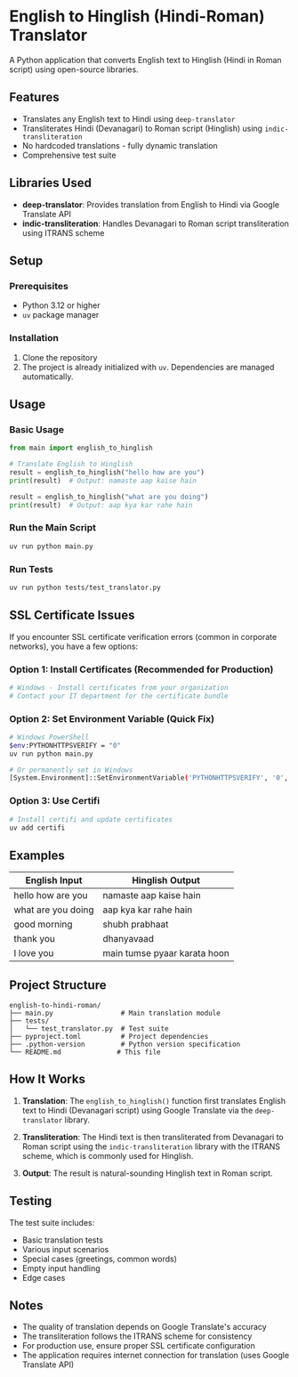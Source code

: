 # English to Hinglish (Hindi-Roman) Translator

A Python application that converts English text to Hinglish (Hindi in Roman script) using open-source libraries.

## Features

- Translates any English text to Hindi using `deep-translator`
- Transliterates Hindi (Devanagari) to Roman script (Hinglish) using `indic-transliteration`
- No hardcoded translations - fully dynamic translation
- Comprehensive test suite

## Libraries Used

- **deep-translator**: Provides translation from English to Hindi via Google Translate API
- **indic-transliteration**: Handles Devanagari to Roman script transliteration using ITRANS scheme

## Setup

### Prerequisites

- Python 3.12 or higher
- `uv` package manager

### Installation

1. Clone the repository
2. The project is already initialized with `uv`. Dependencies are managed automatically.

## Usage

### Basic Usage

```python
from main import english_to_hinglish

# Translate English to Hinglish
result = english_to_hinglish("hello how are you")
print(result)  # Output: namaste aap kaise hain

result = english_to_hinglish("what are you doing")
print(result)  # Output: aap kya kar rahe hain
```

### Run the Main Script

```bash
uv run python main.py
```

### Run Tests

```bash
uv run python tests/test_translator.py
```

## SSL Certificate Issues

If you encounter SSL certificate verification errors (common in corporate networks), you have a few options:

### Option 1: Install Certificates (Recommended for Production)

```bash
# Windows - Install certificates from your organization
# Contact your IT department for the certificate bundle
```

### Option 2: Set Environment Variable (Quick Fix)

```bash
# Windows PowerShell
$env:PYTHONHTTPSVERIFY = "0"
uv run python main.py

# Or permanently set in Windows
[System.Environment]::SetEnvironmentVariable('PYTHONHTTPSVERIFY', '0', 'User')
```

### Option 3: Use Certifi

```bash
# Install certifi and update certificates
uv add certifi
```

## Examples

| English Input | Hinglish Output |
|--------------|----------------|
| hello how are you | namaste aap kaise hain |
| what are you doing | aap kya kar rahe hain |
| good morning | shubh prabhaat |
| thank you | dhanyavaad |
| I love you | main tumse pyaar karata hoon |

## Project Structure

```
english-to-hindi-roman/
├── main.py                 # Main translation module
├── tests/
│   └── test_translator.py  # Test suite
├── pyproject.toml          # Project dependencies
├── .python-version         # Python version specification
└── README.md              # This file
```

## How It Works

1. **Translation**: The `english_to_hinglish()` function first translates English text to Hindi (Devanagari script) using Google Translate via the `deep-translator` library.

2. **Transliteration**: The Hindi text is then transliterated from Devanagari to Roman script using the `indic-transliteration` library with the ITRANS scheme, which is commonly used for Hinglish.

3. **Output**: The result is natural-sounding Hinglish text in Roman script.

## Testing

The test suite includes:
- Basic translation tests
- Various input scenarios  
- Special cases (greetings, common words)
- Empty input handling
- Edge cases

## Notes

- The quality of translation depends on Google Translate's accuracy
- The transliteration follows the ITRANS scheme for consistency
- For production use, ensure proper SSL certificate configuration
- The application requires internet connection for translation (uses Google Translate API)